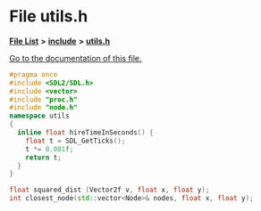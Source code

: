 
# File utils.h

[**File List**](files.md) **>** [**include**](dir_d44c64559bbebec7f509842c48db8b23.md) **>** [**utils.h**](utils_8h.md)

[Go to the documentation of this file.](utils_8h.md) 


````cpp
#pragma once
#include <SDL2/SDL.h>
#include <vector>
#include "proc.h"
#include "node.h"
namespace utils
{
  inline float hireTimeInSeconds() {
    float t = SDL_GetTicks();
    t *= 0.001f;
    return t;
  }
}

float squared_dist (Vector2f v, float x, float y);
int closest_node(std::vector<Node>& nodes, float x, float y);
````

